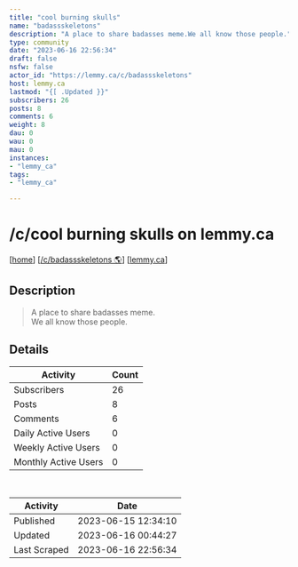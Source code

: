 ```yaml
---
title: "cool burning skulls" 
name: "badassskeletons"
description: "A place to share badasses meme.We all know those people."
type: community
date: "2023-06-16 22:56:34"
draft: false
nsfw: false
actor_id: "https://lemmy.ca/c/badassskeletons"
host: lemmy.ca
lastmod: "{[ .Updated }}"
subscribers: 26
posts: 8
comments: 6
weight: 8
dau: 0
wau: 0
mau: 0
instances:
- "lemmy_ca"
tags: 
- "lemmy_ca"

---
```


# /c/cool burning skulls on lemmy.ca

[[home](/)]
[[/c/badassskeletons 🌎](https://lemmy.ca/c/badassskeletons)]
[[lemmy.ca](/instances/lemmy_ca)]


## Description 

<blockquote class="description">
A place to share badasses meme.<br>We all know those people.
</blockquote>


## Details

| Activity | Count  |
|----------------------|---|
| Subscribers          | 26 |
| Posts                | 8  |
| Comments             | 6  |
| Daily Active Users   | 0  |
| Weekly Active Users  | 0  |
| Monthly Active Users | 0  |

<br>

| Activity | Date |
|----------------------|---|
| Published            | 2023-06-15 12:34:10 |
| Updated              | 2023-06-16 00:44:27 |
| Last Scraped         | 2023-06-16 22:56:34 |
